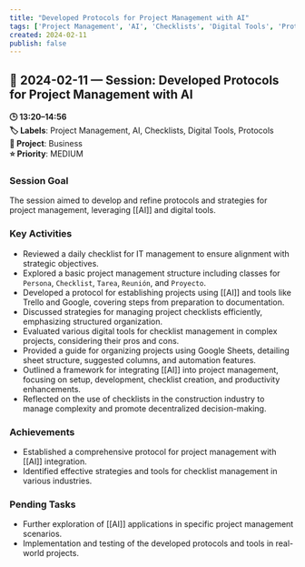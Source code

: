 ```yaml
---
title: "Developed Protocols for Project Management with AI"
tags: ['Project Management', 'AI', 'Checklists', 'Digital Tools', 'Protocols']
created: 2024-02-11
publish: false
---
```


## 📅 2024-02-11 — Session: Developed Protocols for Project Management with AI

**🕒 13:20–14:56**  
**🏷️ Labels**: Project Management, AI, Checklists, Digital Tools, Protocols  
**📂 Project**: Business  
**⭐ Priority**: MEDIUM  


### Session Goal
The session aimed to develop and refine protocols and strategies for project management, leveraging [[AI]] and digital tools.

### Key Activities
- Reviewed a daily checklist for IT management to ensure alignment with strategic objectives.
- Explored a basic project management structure including classes for `Persona`, `Checklist`, `Tarea`, `Reunión`, and `Proyecto`.
- Developed a protocol for establishing projects using [[AI]] and tools like Trello and Google, covering steps from preparation to documentation.
- Discussed strategies for managing project checklists efficiently, emphasizing structured organization.
- Evaluated various digital tools for checklist management in complex projects, considering their pros and cons.
- Provided a guide for organizing projects using Google Sheets, detailing sheet structure, suggested columns, and automation features.
- Outlined a framework for integrating [[AI]] into project management, focusing on setup, development, checklist creation, and productivity enhancements.
- Reflected on the use of checklists in the construction industry to manage complexity and promote decentralized decision-making.

### Achievements
- Established a comprehensive protocol for project management with [[AI]] integration.
- Identified effective strategies and tools for checklist management in various industries.

### Pending Tasks
- Further exploration of [[AI]] applications in specific project management scenarios.
- Implementation and testing of the developed protocols and tools in real-world projects.
